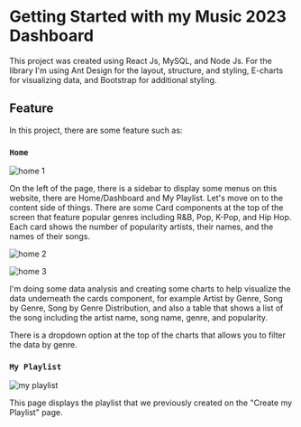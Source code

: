 # Getting Started with my Music 2023 Dashboard

This project was created using React Js, MySQL, and Node Js.
For the library I'm using Ant Design for the layout, structure, and styling, E-charts for visualizing data, and Bootstrap for additional styling.

## Feature

In this project, there are some feature such as:

### `Home`

![home 1](https://github.com/JosephRd/music-dashboard/assets/75560390/966ae9bd-24e1-49d8-ab07-98761d0dcafc)

On the left of the page, there is a sidebar to display some menus on this website, there are Home/Dashboard and My Playlist.
Let's move on to the content side of things. There are some Card components at the top of the screen that feature popular genres including R&B, Pop, K-Pop, and Hip Hop. Each card shows the number of popularity artists, their names, and the names of their songs.


![home 2](https://github.com/JosephRd/music-dashboard/assets/75560390/7a7622b4-82cd-4b84-b93b-eefb7a51ef96)

![home 3](https://github.com/JosephRd/music-dashboard/assets/75560390/bfbbae1d-5501-4895-ac1d-9214bcfc1001)


I'm doing some data analysis and creating some charts to help visualize the data underneath the cards component, for example Artist by Genre, Song by Genre, Song by Genre Distribution, and also a table that shows a list of the song including the artist name, song name, genre, and popularity.

There is a dropdown option at the top of the charts that allows you to filter the data by genre.


### `My Playlist`

![my playlist](https://github.com/JosephRd/music-dashboard/assets/75560390/cd1a1682-998d-4747-9967-729c53bba585)

This page displays the playlist that we previously created on the "Create my Playlist" page.







